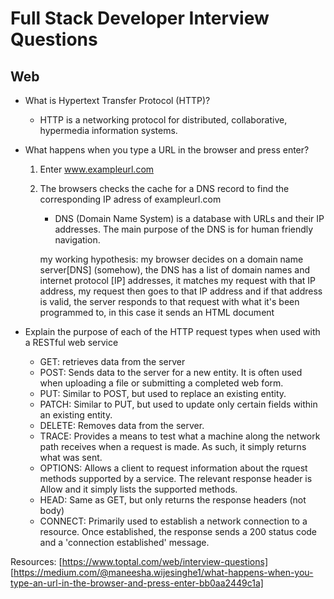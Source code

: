 # Full Stack Developer Interview Questions 

## Web 

* What is Hypertext Transfer Protocol (HTTP)?
	* HTTP is a networking protocol for distributed, collaborative, hypermedia information systems. 

* What happens when you type a URL in the browser and press enter? 
	1. Enter www.exampleurl.com
	2. The browsers checks the cache for a DNS record to find the corresponding IP adress of exampleurl.com
		* DNS (Domain Name System) is a database with URLs and their IP addresses. The main purpose of the DNS is for human friendly navigation. 

		my working hypothesis: my browser decides on a domain name server[DNS] (somehow), the DNS has a list of domain names and internet protocol [IP] addresses, it matches my request with that IP address, my request then goes to that IP address and if that address is valid, the server responds to that request with what it's been programmed to, in this case it sends an HTML document 

* Explain the purpose of each of the HTTP request types when used with a RESTful web service 
	* GET: retrieves data from the server 
	* POST: Sends data to the server for a new entity. It is often used when uploading a file or submitting a completed web form. 
	* PUT: Similar to POST, but used to replace an existing entity. 
	* PATCH: Similar to PUT, but used to update only certain fields within an existing entity.
	* DELETE: Removes data from the server. 
	* TRACE: Provides a means to test what a machine along the network path receives when a request is made. As such, it simply returns what was sent. 
	* OPTIONS: Allows a client to request information about the rquest methods supported by a service. The relevant response header is Allow and it simply lists the supported methods. 
	* HEAD: Same as GET, but only returns the response headers (not body)
	* CONNECT: Primarily used to establish a network connection to a resource. Once established, the response sends a 200 status code and a 'connection established' message. 




Resources: 
[https://www.toptal.com/web/interview-questions]
[https://medium.com/@maneesha.wijesinghe1/what-happens-when-you-type-an-url-in-the-browser-and-press-enter-bb0aa2449c1a]
